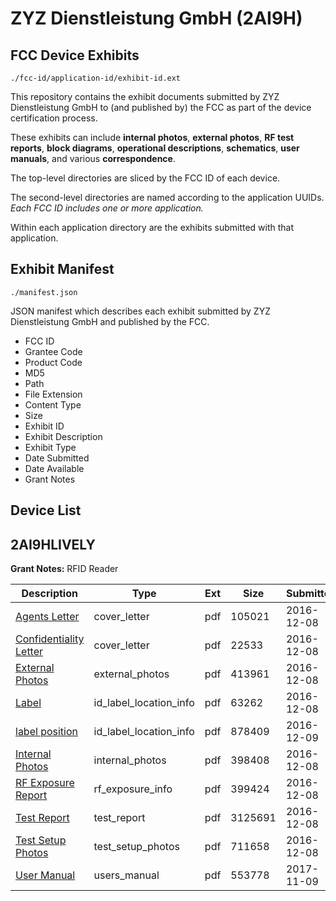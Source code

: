 # ZYZ Dienstleistung GmbH (2AI9H)
## FCC Device Exhibits

```
./fcc-id/application-id/exhibit-id.ext
```

This repository contains the exhibit documents submitted by ZYZ Dienstleistung GmbH to (and published by) the FCC as part of the device certification process.

These exhibits can include **internal photos**, **external photos**, **RF test reports**, **block diagrams**, **operational descriptions**, **schematics**, **user manuals**, and various **correspondence**.

The top-level directories are sliced by the FCC ID of each device.

The second-level directories are named according to the application UUIDs. *Each FCC ID includes one or more application.*

Within each application directory are the exhibits submitted with that application. 

## Exhibit Manifest

```
./manifest.json
```

JSON manifest which describes each exhibit submitted by ZYZ Dienstleistung GmbH and published by the FCC.

- FCC ID
- Grantee Code
- Product Code
- MD5
- Path
- File Extension
- Content Type
- Size
- Exhibit ID
- Exhibit Description
- Exhibit Type
- Date Submitted
- Date Available
- Grant Notes

## Device List
## 2AI9HLIVELY
**Grant Notes:** RFID Reader

| Description | Type | Ext | Size | Submitted | Available |
| ----------- | ---- | --- | ---- | --------- | --------- |
| [Agents Letter](2AI9HLIVELY/d5a8894da80ea28b8906429f99f1e78c/3221935.pdf) | cover_letter | pdf | 105021 | 2016-12-08 | 2016-12-08 |
| [Confidentiality Letter](2AI9HLIVELY/d5a8894da80ea28b8906429f99f1e78c/3221936.pdf) | cover_letter | pdf | 22533 | 2016-12-08 | 2016-12-08 |
| [External Photos](2AI9HLIVELY/d5a8894da80ea28b8906429f99f1e78c/3221926.pdf) | external_photos | pdf | 413961 | 2016-12-08 | 2016-12-08 |
| [Label](2AI9HLIVELY/d5a8894da80ea28b8906429f99f1e78c/3221925.pdf) | id_label_location_info | pdf | 63262 | 2016-12-08 | 2016-12-08 |
| [label position](2AI9HLIVELY/d5a8894da80ea28b8906429f99f1e78c/3223478.pdf) | id_label_location_info | pdf | 878409 | 2016-12-09 | 2016-12-08 |
| [Internal Photos](2AI9HLIVELY/d5a8894da80ea28b8906429f99f1e78c/3221932.pdf) | internal_photos | pdf | 398408 | 2016-12-08 | 2016-12-08 |
| [RF Exposure Report](2AI9HLIVELY/d5a8894da80ea28b8906429f99f1e78c/3221933.pdf) | rf_exposure_info | pdf | 399424 | 2016-12-08 | 2016-12-08 |
| [Test Report](2AI9HLIVELY/d5a8894da80ea28b8906429f99f1e78c/3221929.pdf) | test_report | pdf | 3125691 | 2016-12-08 | 2016-12-08 |
| [Test Setup Photos](2AI9HLIVELY/d5a8894da80ea28b8906429f99f1e78c/3221930.pdf) | test_setup_photos | pdf | 711658 | 2016-12-08 | 2016-12-08 |
| [User Manual](2AI9HLIVELY/d5a8894da80ea28b8906429f99f1e78c/3634018.pdf) | users_manual | pdf | 553778 | 2017-11-09 | 2016-12-08 |
